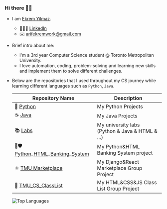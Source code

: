 ### Hi there 👋🏻

- I am [Ekrem Yilmaz](https://www.ekremyilmaz.com/).
  * 🧑🏻‍💼 [LinkedIn](https://www.linkedin.com/in/ekrem-yilmaz/)
  * ✉️ arifekremwork@gmail.com

- Brief intro about me:
  * I'm a 3rd year Computer Science student @ Toronto Metropolitan University.
  * I love automation, coding, problem-solving and learning new skills and implement them to solve different challenges.
    
- Below are the repositories that I used throughout my CS journey while learning different languages such as `Python`, `Java`.

  | Repository Name | Description  |
  | ------ | ------ |
  | 🐍 [Python](https://github.com/arifekrem/Python) | My Python Projects |
  | ☕️ [Java](https://github.com/arifekrem/Java) | My Java Projects |
  | 📚 [Labs](https://github.com/arifekrem/Labs) | My university labs (Python & Java & HTML & ...)|
  | 🐍🛡️ [Python_HTML_Banking_System](https://github.com/arifekrem/Python_HTML_Banking_System/tree/main) | My Python&HTML Banking System project |
  | ⚛ [TMU Marketplace](https://github.com/arifekrem/TMU_Marketplace_Django_React) | My Django&React Marketplace Group Project |
  | 🐍 [TMU_CS_ClassList](https://github.com/arifekrem/TMU_CS_ClassList?tab=readme-ov-file) | My HTML&CSS&JS Class List Group Project |

  ![Top Languages](https://github-readme-stats.vercel.app/api/top-langs/?username=arifekrem&layout=compact)
